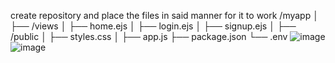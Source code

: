 create repository and place the files in said manner for it to work
/myapp
│
├── /views
│   ├── home.ejs
│   ├── login.ejs
│   ├── signup.ejs
│
├── /public
│   ├── styles.css
│
├── app.js
├── package.json
└── .env
![image](https://github.com/user-attachments/assets/c5ef661e-07b0-4b63-9986-161aa3f2ed8e)
![image](https://github.com/user-attachments/assets/d42ae21e-d9f5-49cc-970b-5846d9ab0a09)

